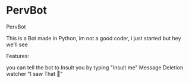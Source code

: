 # PervBot
PervBot 


This is a Bot made in Python, 
im not a good coder, 
i just started but hey we'll see 

Features:

you can tell the bot to Insult you by typing "Insult me"
Message Deletion watcher "I saw That 👀"
